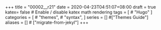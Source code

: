 +++
title =  "00002__r21"
date =  2020-04-23T04:51:07+08:00
draft = true
katex= false    # Enable / disable katex math rendering
tags = [
    # "Hugo" 
]
categories = [
    # "themes",
    # "syntax",
]
series = [] #["Themes Guide"]
aliases = [] # ["migrate-from-jekyl"]
+++
